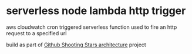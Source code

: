 # serverless node lambda http trigger

aws cloudwatch cron triggered serverless function used to fire an http request to a specified url 

build as part of [Github Shooting Stars architecture](https://github.com/kandros/github-shooting-stars-architecture) project
